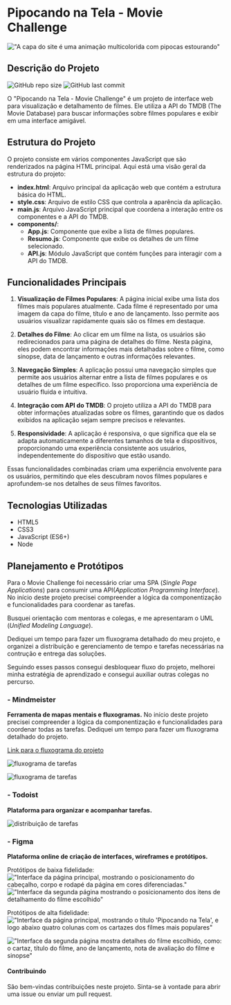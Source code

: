# Pipocando na Tela - Movie Challenge

!["A capa do site é uma animação multicolorida com pipocas estourando"](src/assets/capaPipocando.jpg)

## Descrição do Projeto

![GitHub repo size](https://img.shields.io/github/repo-size/PVCBia/movie-challenge) ![GitHub last commit](https://img.shields.io/github/last-commit/PVCBia/movie-challenge)

O "Pipocando na Tela - Movie Challenge" é um projeto de interface web para visualização e detalhamento de filmes. Ele utiliza a API do TMDB (The Movie Database) para buscar informações sobre filmes populares e exibir em uma interface amigável.

## Estrutura do Projeto

O projeto consiste em vários componentes JavaScript que são renderizados na página HTML principal. Aqui está uma visão geral da estrutura do projeto:

- **index.html**: Arquivo principal da aplicação web que contém a estrutura básica do HTML.
- **style.css**: Arquivo de estilo CSS que controla a aparência da aplicação.
- **main.js**: Arquivo JavaScript principal que coordena a interação entre os componentes e a API do TMDB.
- **components/**:
  - **App.js**: Componente que exibe a lista de filmes populares.
  - **Resumo.js**: Componente que exibe os detalhes de um filme selecionado.
  - **API.js**: Módulo JavaScript que contém funções para interagir com a API do TMDB.

## Funcionalidades Principais

1. **Visualização de Filmes Populares**: A página inicial exibe uma lista dos filmes mais populares atualmente. Cada filme é representado por uma imagem da capa do filme, título e ano de lançamento. Isso permite aos usuários visualizar rapidamente quais são os filmes em destaque.

2. **Detalhes do Filme**: Ao clicar em um filme na lista, os usuários são redirecionados para uma página de detalhes do filme. Nesta página, eles podem encontrar informações mais detalhadas sobre o filme, como sinopse, data de lançamento e outras informações relevantes.

3. **Navegação Simples**: A aplicação possui uma navegação simples que permite aos usuários alternar entre a lista de filmes populares e os detalhes de um filme específico. Isso proporciona uma experiência de usuário fluida e intuitiva.

4. **Integração com API do TMDB**: O projeto utiliza a API do TMDB para obter informações atualizadas sobre os filmes, garantindo que os dados exibidos na aplicação sejam sempre precisos e relevantes.

5. **Responsividade**: A aplicação é responsiva, o que significa que ela se adapta automaticamente a diferentes tamanhos de tela e dispositivos, proporcionando uma experiência consistente aos usuários, independentemente do dispositivo que estão usando.

Essas funcionalidades combinadas criam uma experiência envolvente para os usuários, permitindo que eles descubram novos filmes populares e aprofundem-se nos detalhes de seus filmes favoritos.

## Tecnologias Utilizadas

- HTML5
- CSS3
- JavaScript (ES6+)
- Node

## Planejamento e Protótipos

Para o Movie Challenge foi necessário criar uma SPA (*Single Page Applications*) para consumir uma API(*Application Programming Interface*).
No início deste projeto precisei compreender a lógica da componentização e funcionalidades para  coordenar as tarefas.

Busquei orientação com mentoras e colegas, e me apresentaram o UML (*Unified Modeling Language*).

Dediquei um tempo para fazer um fluxograma detalhado do meu projeto, e organizei a distribuição e gerenciamento de tempo e tarefas necessárias na contrução e entrega das soluções.

Seguindo esses passos consegui desbloquear fluxo do projeto, melhorei minha estratégia de aprendizado e consegui auxiliar outras colegas no percurso.

### - Mindmeister

**Ferramenta de mapas mentais e fluxogramas.**
No início deste projeto precisei compreender a lógica da componentização e funcionalidades para  coordenar todas as tarefas. Dediquei um tempo para fazer um fluxograma detalhado do projeto.

[Link para o fluxograma do projeto](https://mm.tt/app/map/3240232429?t=hQB7VKVnDd)

![fluxograma de tarefas](src/assets/mindmeister1.jpg)

![fluxograma de tarefas](src/assets/mindmeister2.jpg)

### - Todoist

**Plataforma para organizar e acompanhar tarefas.**

![distribuição de tarefas](src/assets/todoistTarefas.jpg)

### - Figma

**Plataforma online de criação de interfaces, wireframes e protótipos.**

Protótipos de baixa fidelidade:
!["Interface da página principal, mostrando o posicionamento do cabeçalho, corpo e rodapé da página em cores diferenciadas."](src/assets/prototipoApp1.jpg)
!["Interface da segunda página mostrando o posicionamento dos itens de detalhamento do filme escolhido"](src/assets/prototipoResumo1.jpg)

Protótipos de alta fidelidade:
!["Interface da página principal, mostrando o título 'Pipocando na Tela', e logo abaixo quatro colunas com os cartazes dos filmes mais populares"](src/assets/prototipoApp2.jpg)

!["Interface da segunda página mostra detalhes do filme escolhido, como: o cartaz, título do filme, ano de lançamento, nota de avaliação do filme e sinopse"](src/assets/prototipoResumo2.jpg)

#### Contribuindo

São bem-vindas contribuições neste projeto. Sinta-se à vontade para abrir uma issue ou enviar um pull request.
